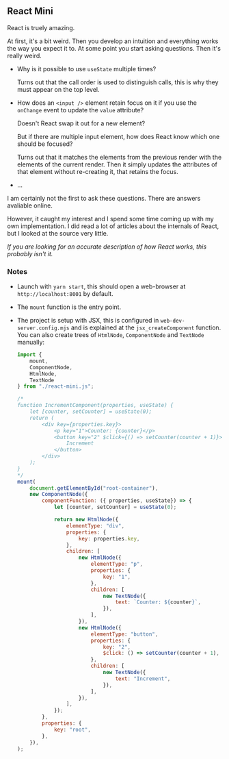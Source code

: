 ## React Mini

React is truely amazing.

At first, it's a bit weird.
Then you develop an intuition and everything works the way you expect it to.
At some point you start asking questions.
Then it's really weird.

-   Why is it possible to use `useState` multiple times?

    Turns out that the call order is used to distinguish calls, this is why they must appear on the top level.

-   How does an `<input />` element retain focus on it if you use the `onChange` event to update the `value` attribute?

    Doesn't React swap it out for a new element?

    But if there are multiple input element, how does React know which one should be focused?

    Turns out that it matches the elements from the previous render with the elements of the current render.
    Then it simply updates the attributes of that element without re-creating it, that retains the focus.

-   ...

I am certainly not the first to ask these questions.
There are answers avaliable online.

However, it caught my interest and I spend some time coming up with my own implementation.
I did read a lot of articles about the internals of React, but I looked at the source very little.

*If you are looking for an accurate description of how React works, this probably isn't it.*

### Notes

-   Launch with `yarn start`, this should open a web-browser at `http://localhost:8001` by default.

-   The `mount` function is the entry point.

-   The project is setup with JSX, this is configured in `web-dev-server.config.mjs` and is explained at the `jsx_createComponent` function.
    You can also create trees of `HtmlNode`, `ComponentNode` and `TextNode` manually:

    ```js
    import {
        mount,
        ComponentNode,
        HtmlNode,
        TextNode
    } from "./react-mini.js";

    /*
    function IncrementComponent(properties, useState) {
        let [counter, setCounter] = useState(0);
        return (
            <div key={properties.key}>
                <p key="1">Counter: {counter}</p>
                <button key="2" $click={() => setCounter(counter + 1)}>
                    Increment
                </button>
            </div>
        );
    }
    */
    mount(
        document.getElementById("root-container"),
        new ComponentNode({
            componentFunction: ({ properties, useState}) => {
                let [counter, setCounter] = useState(0);

                return new HtmlNode({
                    elementType: "div",
                    properties: {
                        key: properties.key,
                    },
                    children: [
                        new HtmlNode({
                            elementType: "p",
                            properties: {
                                key: "1",
                            },
                            children: [
                                new TextNode({
                                    text: `Counter: ${counter}`,
                                }),
                            ],
                        }),
                        new HtmlNode({
                            elementType: "button",
                            properties: {
                                key: "2",
                                $click: () => setCounter(counter + 1),
                            },
                            children: [
                                new TextNode({
                                    text: "Increment",
                                }),
                            ],
                        }),
                    ],
                });
            },
            properties: {
                key: "root",
            },
        }),
    );
    ```
